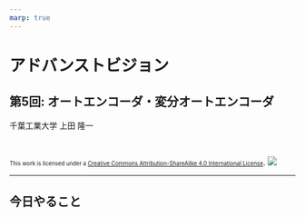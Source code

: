 ```yaml
---
marp: true
---
```


<!-- footer: "アドバンストビジョン第5回" -->

# アドバンストビジョン

## 第5回: オートエンコーダ・変分オートエンコーダ

千葉工業大学 上田 隆一

<br />

<span style="font-size:70%">This work is licensed under a </span>[<span style="font-size:70%">Creative Commons Attribution-ShareAlike 4.0 International License</span>](https://creativecommons.org/licenses/by-sa/4.0/).
![](https://i.creativecommons.org/l/by-sa/4.0/88x31.png)

---

<!-- paginate: true -->

## 今日やること
